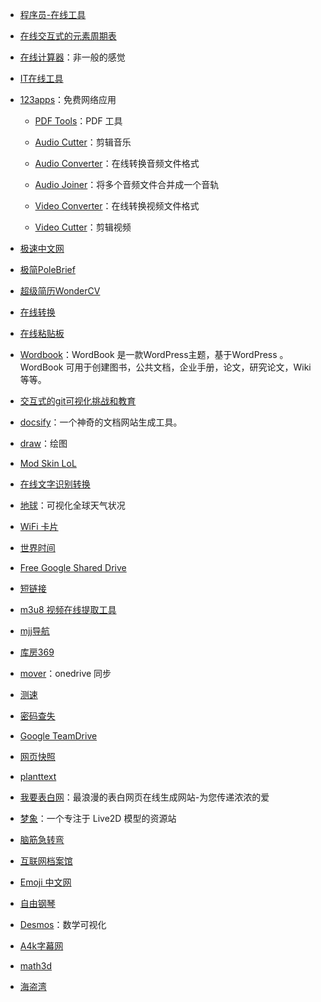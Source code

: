 - [程序员-在线工具](https://tool.lu)

- [在线交互式的元素周期表](https://ptable.com/)

- [在线计算器](https://www.mathway.com/zh/Calculus)：非一般的感觉

- [IT在线工具](https://tool.lu/)

- [123apps](https://123apps.com/cn/)：免费网络应用

  - [PDF Tools](https://pdf.io)：PDF 工具

  - [Audio Cutter](https://mp3cut.net/cn/)：剪辑音乐

  - [Audio Converter](https://online-audio-converter.com/cn/)：在线转换音频文件格式

  - [Audio Joiner](https://audio-joiner.com/cn/)：将多个音频文件合并成一个音轨 

  - [Video Converter](https://convert-video-online.com/cn/)：在线转换视频文件格式

  - [Video Cutter](https://online-video-cutter.com/cn/)：剪辑视频

- [极速中文网](https://www.jsxiaoshi.com/)

- [极简PoleBrief](https://www.polebrief.com/index)

- [超级简历WonderCV](https://www.wondercv.com/zh-CN/signin?type=reg###)

- [在线转换](Aconvert.com)

- [在线粘贴板](https://paste.itefix.net/)

- [Wordbook](http://www.2zzt.com/wordbook/)：WordBook 是一款WordPress主题，基于WordPress 。WordBook 可用于创建图书，公共文档，企业手册，论文，研究论文，Wiki 等等。

- [交互式的git可视化挑战和教育](https://learngitbranching.js.org/)

- [docsify](https://docsify.js.org/#/zh-cn/)：一个神奇的文档网站生成工具。

- [draw](https://app.diagrams.net/?src=about)：绘图

- [Mod Skin LoL](http://leagueskin.net/)

- [在线文字识别转换](https://ocr.wdku.net/)

- [地球](https://earth.nullschool.net/)：可视化全球天气状况

- [WiFi 卡片](https://wificard.bdw.to/)

- [世界时间](https://time.is/)

- [Free Google Shared Drive](https://td.fastio.me/)

- [短链接](https://u.nu/)

- [m3u8 视频在线提取工具](http://blog.luckly-mjw.cn/tool-show/m3u8-downloader/index.html)

- [mjj导航](https://www.mjjloc.com/)

- [库房369](https://kf369.cn/)

- [mover](https://app.mover.io/)：onedrive 同步

- [测速](https://www.boce.com/)

- [密码查失](https://haveibeenpwned.com/)

- [Google TeamDrive](https://gdrive.zppcw.cn/)

- [网页快照](https://2tool.top/)

- [planttext](https://www.planttext.com/)

- [我要表白网](http://www.51bbw.cn)：最浪漫的表白网页在线生成网站-为您传递浓浓的爱

- [梦象](https://mx.paul.ren/)：一个专注于 Live2D 模型的资源站

- [脑筋急转弯](http://brainden.com/chinese/index.htm)

- [互联网档案馆](https://archive.org/)

- [Emoji 中文网](https://www.emojiall.com/zh-hans)

- [自由钢琴](https://www.autopiano.cn/)

- [Desmos](https://www.desmos.com/?lang=zh-CN)：数学可视化

- [A4k字幕网](https://www.a4k.net/)

- [math3d](https://www.math3d.org/)

- [海盗湾](https://thepiratebay.org/index.html)